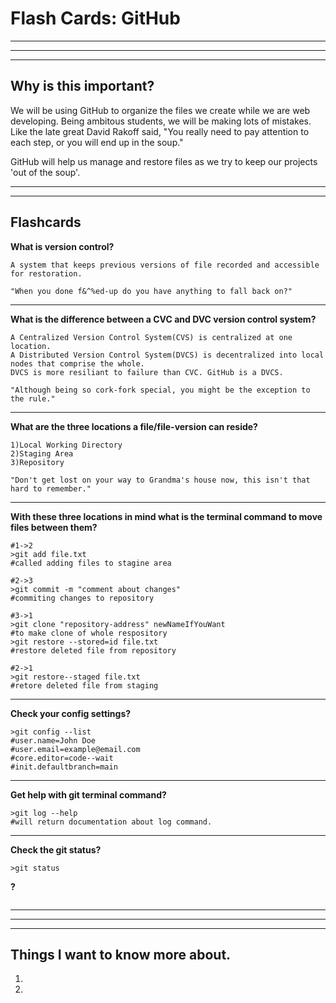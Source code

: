 # Flash Cards: GitHub
___
___
___

## Why is this important?
We will be using GitHub to organize the files we create while we are web developing. Being ambitous students, we will be making lots of mistakes. Like the late great David Rakoff said, "You really need to pay attention to each step, or you will end up in the soup."

GitHub will help us manage and restore files as we try to keep our projects 'out of the soup'.
___
___
## Flashcards

**What is version control?**
```
A system that keeps previous versions of file recorded and accessible for restoration. 

"When you done f&^%ed-up do you have anything to fall back on?"
```
___
**What is the difference between a CVC and DVC version control system?**
```
A Centralized Version Control System(CVS) is centralized at one location.
A Distributed Version Control System(DVCS) is decentralized into local nodes that comprise the whole.
DVCS is more resiliant to failure than CVC. GitHub is a DVCS.

"Although being so cork-fork special, you might be the exception to the rule."
```
___
**What are the three locations a file/file-version can reside?**
```
1)Local Working Directory
2)Staging Area
3)Repository

"Don't get lost on your way to Grandma's house now, this isn't that hard to remember."
```
___
**With these three locations in mind what is the terminal command to move files between them?**
```
#1->2
>git add file.txt
#called adding files to stagine area

#2->3
>git commit -m "comment about changes"
#commiting changes to repository
 
#3->1
>git clone "repository-address" newNameIfYouWant
#to make clone of whole respository
>git restore --stored=id file.txt
#restore deleted file from repository

#2->1
>git restore--staged file.txt
#retore deleted file from staging
```
___
**Check your config settings?**
```
>git config --list
#user.name=John Doe
#user.email=example@email.com
#core.editor=code--wait
#init.defaultbranch=main
```
___
**Get help with git terminal command?**
```
>git log --help
#will return documentation about log command.
```
---
**Check the git status?**
```
>git status
```
**?**
```

```
___
___
___
## Things I want to know more about.
1. 
1. 
